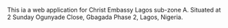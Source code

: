 This ia a web application for Christ Embassy Lagos sub-zone A. Situated at  2 Sunday Ogunyade Close, Gbagada Phase 2, Lagos, Nigeria.
